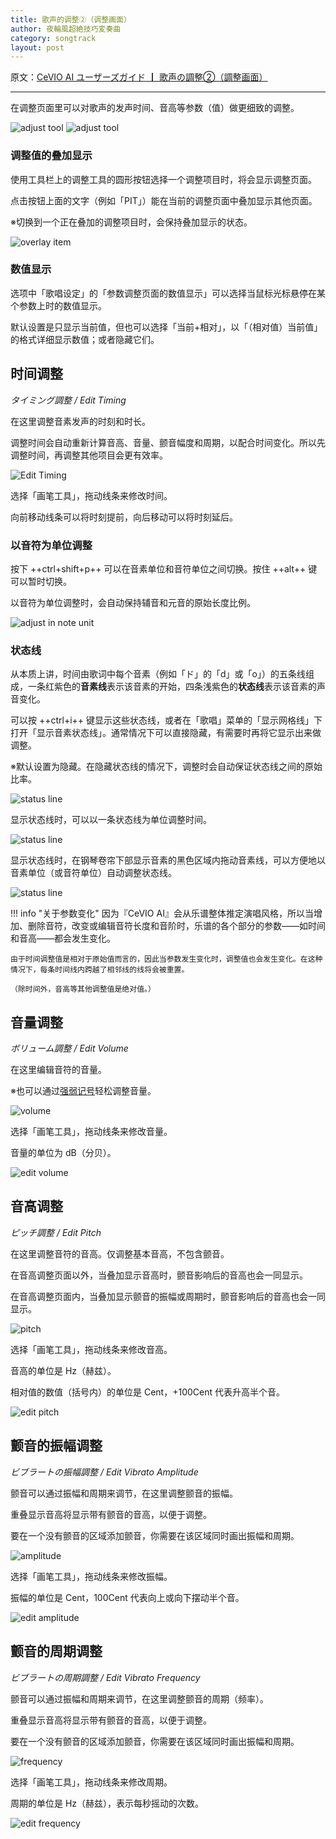 ```yaml
---
title: 歌声的调整②（调整画面）
author: 夜輪風超絶技巧変奏曲
category: songtrack
layout: post
---
```

原文：[CeVIO AI ユーザーズガイド ┃ 歌声の調整②（調整画面）](https://cevio.jp/guide/cevio_ai/songtrack/song_07/)

---

在调整页面里可以对歌声的发声时间、音高等参数（值）做更细致的调整。

![adjust tool](images/song_07_1.png#only-light)
![adjust tool](images/song_07_1_dark.png#only-dark)

### 调整值的叠加显示

使用工具栏上的调整工具的圆形按钮选择一个调整项目时，将会显示调整页面。

点击按钮上面的文字（例如「PIT」）能在当前的调整页面中叠加显示其他页面。

※切换到一个正在叠加的调整项目时，会保持叠加显示的状态。

![overlay item](images/song_07_2.png)

### 数值显示

选项中「歌唱设定」的「参数调整页面的数值显示」可以选择当鼠标光标悬停在某个参数上时的数值显示。

默认设置是只显示当前值，但也可以选择「当前+相对」，以「（相对值）当前值」的格式详细显示数值；或者隐藏它们。

## 时间调整

*タイミング調整 / Edit Timing*

在这里调整音素发声的时刻和时长。

调整时间会自动重新计算音高、音量、颤音幅度和周期，以配合时间变化。所以先调整时间，再调整其他项目会更有效率。

![Edit Timing](images/song_07_3.png)

选择「画笔工具」，拖动线条来修改时间。

向前移动线条可以将时刻提前，向后移动可以将时刻延后。

### 以音符为单位调整

按下 ++ctrl+shift+p++ 可以在音素单位和音符单位之间切换。按住 ++alt++ 键可以暂时切换。

以音符为单位调整时，会自动保持辅音和元音的原始长度比例。

![adjust in note unit](images/song_07_4.png)

### 状态线

从本质上讲，时间由歌词中每个音素（例如「ド」的「d」或「o」）的五条线组成，一条红紫色的**音素线**表示该音素的开始，四条浅紫色的**状态线**表示该音素的声音变化。

可以按 ++ctrl+i++ 键显示这些状态线，或者在「歌唱」菜单的「显示网格线」下打开「显示音素状态线」。通常情况下可以直接隐藏，有需要时再将它显示出来做调整。

※默认设置为隐藏。在隐藏状态线的情况下，调整时会自动保证状态线之间的原始比率。

![status line](images/song_07_5.png)

显示状态线时，可以以一条状态线为单位调整时间。

![status line](images/song_07_6.png)

显示状态线时，在钢琴卷帘下部显示音素的黑色区域内拖动音素线，可以方便地以音素单位（或音符单位）自动调整状态线。

![status line](images/song_07_7.png)

!!! info "关于参数变化"
    因为『CeVIO AI』会从乐谱整体推定演唱风格，所以当增加、删除音符，改变或编辑音符长度和音阶时，乐谱的各个部分的参数——如时间和音高——都会发生变化。

    由于时间调整值是相对于原始值而言的，因此当参数发生变化时，调整值也会发生变化。在这种情况下，每条时间线内跨越了相邻线的线将会被重置。

    （除时间外，音高等其他调整值是绝对值。）

## 音量调整

*ボリューム調整 / Edit Volume*

在这里编辑音符的音量。

※也可以通过[强弱记号](../songtrack)轻松调整音量。

![volume](images/song_07_8.png)

选择「画笔工具」，拖动线条来修改音量。

音量的单位为 dB（分贝）。

![edit volume](images/song_07_9.png)

## 音高调整

*ピッチ調整 / Edit Pitch*

在这里调整音符的音高。仅调整基本音高，不包含颤音。

在音高调整页面以外，当叠加显示音高时，颤音影响后的音高也会一同显示。

在音高调整页面内，当叠加显示颤音的振幅或周期时，颤音影响后的音高也会一同显示。

![pitch](images/song_07_10.png)

选择「画笔工具」，拖动线条来修改音高。

音高的单位是 Hz（赫兹）。

相对值的数值（括号内）的单位是 Cent，+100Cent 代表升高半个音。

![edit pitch](images/song_07_11.png)

## 颤音的振幅调整

*ビブラートの振幅調整 / Edit Vibrato Amplitude*

颤音可以通过振幅和周期来调节，在这里调整颤音的振幅。

重叠显示音高将显示带有颤音的音高，以便于调整。

要在一个没有颤音的区域添加颤音，你需要在该区域同时画出振幅和周期。

![amplitude](images/song_07_12.png)

选择「画笔工具」，拖动线条来修改振幅。

振幅的单位是 Cent，100Cent 代表向上或向下摆动半个音。

![edit amplitude](images/song_07_13.png)

## 颤音的周期调整

*ビブラートの周期調整 / Edit Vibrato Frequency*

颤音可以通过振幅和周期来调节，在这里调整颤音的周期（频率）。

重叠显示音高将显示带有颤音的音高，以便于调整。

要在一个没有颤音的区域添加颤音，你需要在该区域同时画出振幅和周期。

![frequency](images/song_07_14.png)

选择「画笔工具」，拖动线条来修改周期。

周期的单位是 Hz（赫兹），表示每秒摇动的次数。

![edit frequency](images/song_07_15.png)
